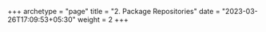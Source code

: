 +++
archetype = "page"
title = "2. Package Repositories"
date = "2023-03-26T17:09:53+05:30"
weight = 2
+++

